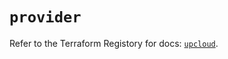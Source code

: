 # `provider`

Refer to the Terraform Registory for docs: [`upcloud`](https://registry.terraform.io/providers/upcloudltd/upcloud/3.1.1/docs).
